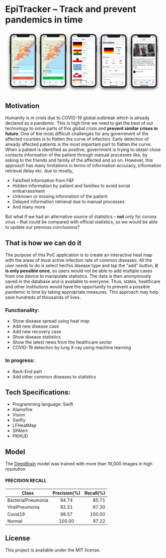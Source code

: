 # EpiTracker – Track and prevent pandemics in time 
![Screenshot](screen.png?raw=true "Title")

## Motivation
Humanity is in crisis due to COVID-19 global outbreak which is already declared as a pandemic. This is high time we need to get the best of our technology to solve parts of this global crisis and **prevent similar crises in future**. One of the most difficult challenges for any government of the affected counties is to flatten the curve of infection. Early detection of already affected patients is the most important part to flatten the curve. When a patient is identified as positive, government is trying to obtain close contacts information of the patient through manual processes like, by asking to the friends and family of the affected and so on. However, this approach has many limitations in terms of information accuracy, information retrieval delay etc. due to mostly,

* Falsified information from F&F
* Hidden information by patient and families to avoid social embarrassment
* Unknown or missing information of the patient
* Delayed information retrieval due to manual processes
* And many more

But what if we had an alternative source of statistics – **not** only for corona virus – that could be compared with official statistics, so we would be able to update our prevoius conclusions? 

## That is how we can do it
The purpose of this PoC application is to create an interactive heat map with the areas of most active infection rate of common diseases. All the user needs to do is select her/his disease type and tap the "add" button, **it is only possible once**, so users would not be able to add multiple cases from one device to manipulate statistics. The data is then anonymously saved in the database and is available to everyone. Thus, states, healthcare and other institutions would have the opportunity to prevent a possible pandemic in time by taking appropriate measures. This approach may help save hundreds of thousands of lives.

### Functionality:
* Show disease spread using heat map
* Add new disease case
* Add new recovery case
* Show disease statistics 
* Show the latest news from the healthcare sector
* COVID-19 detection by lung X-ray using machine learning 

### In progress:
* Back-End part 
* Add other common diseases to statistics 

## Tech Specifications:
* Programming language: Swift
* Alamofire
* Vision
* Swifty
* LFHeatMap
* SPAlert
* PKHUD

## Model
The [DeepBrain](https://github.com/skytells-research/Covid19-AI-Detection) model was trained with more than 16,000 images in high resolution

#### PRECISION RECALL
| Class   |      Precision(%)      |  Recall(%) |
|----------|:-------------:|------:|
| BacterialPneumonia |  94.74 | 85.71 |
| ViralPneumonia |    92.31   |   97.30 |
| Covid19 | 98.57 |    100.00 |
| Normal | 100.00 |    97.22 |

## License
This project is available under the MIT license.
